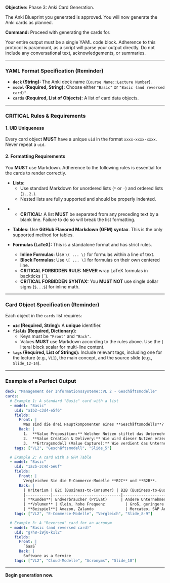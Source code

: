 **Objective:**
Phase 3: Anki Card Generation.

The Anki Blueprint you generated is approved. You will now generate the Anki cards as planned.

**Command:**
Proceed with generating the cards for.

Your entire output must be a single YAML code block. Adherence to this protocol is paramount, as a script will parse your output directly. Do not include any conversational text, acknowledgements, or summaries.

---

### **YAML Format Specification (Reminder)**

*   **`deck` (String):** The Anki deck name (`Course Name::Lecture Number`).
*   **`model` (Required, String):** Choose either `"Basic"` or `"Basic (and reversed card)"`.
*   **`cards` (Required, List of Objects):** A list of card data objects.

---

### **CRITICAL Rules & Requirements**

#### **1. UID Uniqueness**
Every card object **MUST** have a unique `uid` in the format `xxxx-xxxx-xxxx`. Never repeat a `uid`.

#### **2. Formatting Requirements**
You **MUST** use Markdown. Adherence to the following rules is essential for the cards to render correctly.

*   **Lists:**
    *   Use standard Markdown for unordered lists (`*` or `-`) and ordered lists (`1.`, `2.`).
    *   Nested lists are fully supported and should be properly indented.
+   *   **CRITICAL:** A list **MUST** be separated from any preceding text by a blank line. Failure to do so will break the list formatting.

*   **Tables:** Use **GitHub Flavored Markdown (GFM) syntax**. This is the only supported method for tables.

*   **Formulas (LaTeX):** This is a standalone format and has strict rules.
    *   **Inline Formulas:** Use `\( ... \)` for formulas within a line of text.
    *   **Block Formulas:** Use `\[ ... \]` for formulas on their own centered line.
    *   **CRITICAL FORBIDDEN RULE:** **NEVER** wrap LaTeX formulas in backticks (`` ` ``).
    *   **CRITICAL FORBIDDEN SYNTAX:** You **MUST NOT** use single dollar signs (`$...$`) for inline math.

---

### **Card Object Specification (Reminder)**

Each object in the `cards` list requires:

*   **`uid` (Required, String):** A **unique** identifier.
*   **`fields` (Required, Dictionary):**
    *   Keys must be `"Front"` and `"Back"`.
    *   Values **MUST** use Markdown according to the rules above. Use the `|` literal block scalar for multi-line content.
*   **`tags` (Required, List of Strings):** Include relevant tags, including one for the lecture (e.g., `VL1`), the main concept, and the source slide (e.g., `Slide_12-14`).

---

### **Example of a Perfect Output**

```yaml
deck: "Management der Informationssysteme::VL 2 - Geschäftsmodelle"
cards:
  # Example 1: A standard "Basic" card with a list
  - model: "Basic"
    uid: "a1b2-c3d4-e5f6"
    fields:
      Front: |
        Was sind die drei Hauptkomponenten eines **Geschäftsmodells**?
      Back: |
        1.  **Value Proposition:** Welchen Nutzen stiftet das Unternehmen?
        2.  **Value Creation & Delivery:** Wie wird dieser Nutzen erzeugt und geliefert?
        3.  **Ertragsmodell (Value Capture):** Wie verdient das Unternehmen Geld?
    tags: ["VL2", "Geschäftsmodell", "Slide_5"]

  # Example 2: A card with a GFM Table
  - model: "Basic"
    uid: "1a2b-3c4d-5e6f"
    fields:
      Front: |
        Vergleichen Sie die E-Commerce-Modelle **B2C** und **B2B**.
      Back: |
        | Kriterium | B2C (Business-to-Consumer) | B2B (Business-to-Business) |
        |-----------|------------------------------|-------------------------------|
        | **Kunden**| Endverbraucher (Privat)      | Andere Unternehmen            |
        | **Volumen** | Klein, hohe Frequenz         | Groß, geringere Frequenz      |
        | **Beispiel**| Amazon, Zalando              | Mercateo, SAP Ariba           |
    tags: ["VL2", "E-Commerce-Modelle", "Vergleich", "Slide_8-9"]

  # Example 3: A "Reversed" card for an acronym
  - model: "Basic (and reversed card)"
    uid: "g7h8-i9j0-k1l2"
    fields:
      Front: |
        `SaaS`
      Back: |
        Software as a Service
    tags: ["VL2", "Cloud-Modelle", "Acronyms", "Slide_18"]
```

---

**Begin generation now.**